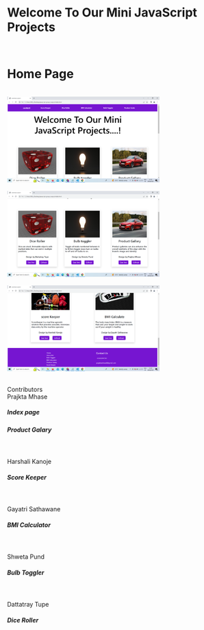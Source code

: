 <h1>Welcome To Our Mini JavaScript Projects</h1><br/>

<h1>Home Page</h1><br/>
<img src="./img/Screenshot (223).png" height=200px><br><br/>
<img src="./img/Screenshot (226).png" height=200px><br><br/>
<img src="./img/Screenshot (227).png" height=200px><br><br/>

Contributors<br/>
Prajkta Mhase
<h5>Index page</h5>
<h5> Product Galary</h5><br/><br/>
Harshali Kanoje
<h5>Score Keeper</h5><br/><br/>
Gayatri Sathawane
<h5>BMI Calculator</h5><br/><br/>
Shweta Pund
<h5> Bulb Toggler</h5><br/><br/>
Dattatray Tupe
<h5> Dice Roller</h5><br/><br/>


